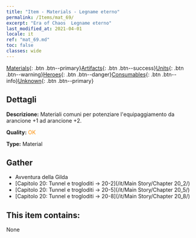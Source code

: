 ```yaml
---
title: "Item - Materials - Legname eterno"
permalink: /Items/mat_69/
excerpt: "Era of Chaos  Legname eterno"
last_modified_at: 2021-04-01
locale: it
ref: "mat_69.md"
toc: false
classes: wide
---
```

 [Materials](/it/Items/){: .btn .btn--primary}[Artifacts](/it/Items/Artifacts/){: .btn .btn--success}[Units](/it/Items/Units/){: .btn .btn--warning}[Heroes](/it/Items/Heroes/){: .btn .btn--danger}[Consumables](/it/Items/Consumables/){: .btn .btn--info}[Unknown](/it/Items/Unknown/){: .btn .btn--primary}

## Dettagli
 **Descrizione:** Materiali comuni per potenziare l'equipaggiamento da arancione +1 ad arancione +2.

 **Quality:** <span style="color: #FF8C00">OK</span>

 **Type:** Material

## Gather

*    Avventura della Gilda 
*    [Capitolo 20: Tunnel e trogloditi -> 20-2](/it/Main Story/Chapter 20_2/) 
*    [Capitolo 20: Tunnel e trogloditi -> 20-5](/it/Main Story/Chapter 20_5/) 
*    [Capitolo 20: Tunnel e trogloditi -> 20-8](/it/Main Story/Chapter 20_8/) 

## This item contains:

  None

